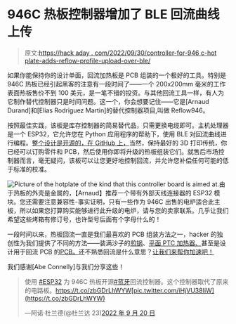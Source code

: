 # 946C 热板控制器增加了 BLE 回流曲线上传

> 原文:[https://hack aday . com/2022/09/30/controller-for-946 c-hot plate-adds-reflow-profile-upload-over-ble/](https://hackaday.com/2022/09/30/controller-for-946c-hotplate-adds-reflow-profile-upload-over-ble/)

如果你能保持你的设计单面，回流加热板是 PCB 组装的一个极好的工具。特别是 946C 热板已经引起黑客的注意有一段时间了——一个 200x200mm 毫米的工作表面热板售价不到 100 美元，是一笔不错的投资。与其他回流工具一样，有人为它制作替代控制器只是时间问题。这一个，你会想要记住——它是[Arnaud Durand]和[Elias Rodriguez Martin]的替代控制器项目,叫做 Reflow946。

按照最佳实践，该板是库存控制器的简易替代品，只需更换电缆即可。主机处理器是一个 ESP32，它允许您在 Python 应用程序的帮助下，使用 BLE 对回流曲线进行编程。[整个设计是开源的，在 GitHub 上，](https://github.com/DurandA/reflow946/)当然，保持最好的 3D 打印传统，你已经可以订购零件和 PCB，然后使用你即将升级的热板组装它们。就售后市场控制器而言，毫无疑问，该板可以让您更好地控制回流，并允许您补偿任何可能的低于标准的校准。

![Picture of the hotplate of the kind that this controller board is aimed at.](../Images/1e0635789c65d5127e85aca4fbac059a.png)由于热板的外壳是金属的，【Arnaud】推荐一个带有外部天线连接器的 ESP32 模块。您还需要注意兼容性-事实证明，只有一些作为 946C 出售的电炉适合此主板，所以如果您打算购买能够进行此升级的电炉，请与您的卖家联系。几乎让我们希望这些烤箱有修订号，也许型号后面有个字母什么的！

一段时间以来，热板回流一直是我们最喜欢的 PCB 组装方法之一，hacker 的独创性为我们提供了不同的方法——装满沙子的[煎锅](https://hackaday.com/2019/06/05/solder-smds-with-a-pan-o-sand/)、[平面 PTC 加热器、](https://hackaday.com/2016/05/21/ptc-heaters-for-reflow-soldering/)甚至是设计用于回流 PCB 的[PCB。](https://hackaday.com/2021/10/06/using-a-pcb-to-reflow-pcbs-take-2/)还不熟悉回流是什么意思？[让我们来帮你加速吧！](https://hackaday.com/2016/06/02/tools-of-the-trade-reflow/)

我们感谢[Abe Connelly]与我们分享这些！

> 使用 [#ESP32](https://twitter.com/hashtag/ESP32?src=hash&ref_src=twsrc%5Etfw) 为 946C 热板开源[#蓝牙](https://twitter.com/hashtag/Bluetooth?src=hash&ref_src=twsrc%5Etfw)回流控制器。这个控制器取代了原来的电路板。https://t.co/zbGDrLhWYW[pic.twitter.com/iHjVU38IiW](https://t.co/zbGDrLhWYW)
> 
> —阿诺·杜兰德(@杜兰达 23)[2022 年 9 月 20 日](https://twitter.com/DurandA23/status/1572284470044106752?ref_src=twsrc%5Etfw)